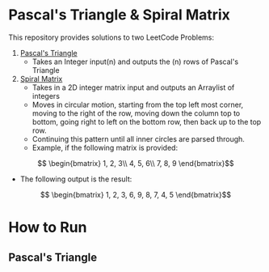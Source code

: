# Pascal's Triangle & Spiral Matrix
This repository provides solutions to two LeetCode Problems:
1. [Pascal's Triangle](https://leetcode.com/problems/pascals-triangle/)
   - Takes an Integer input(n) and outputs the (n) rows of Pascal's Triangle
2. [Spiral Matrix](https://leetcode.com/problems/spiral-matrix/)
   - Takes in a 2D integer matrix input and outputs an Arraylist of integers
   - Moves in circular motion, starting from the top left most corner, moving to the right of the row, moving down the column top to bottom, going right to left on the bottom row, then  back up to the top row.
   - Continuing this pattern until all inner circles are parsed through.
   - Example, if the following matrix is provided: 
```math
  \begin{bmatrix} 
    1, 2, 3\\ 
    4, 5, 6\\
    7, 8, 9
  \end{bmatrix}
```
   - The following output is the result:
```math
  \begin{bmatrix} 
    1, 2, 3, 6, 9, 8, 7, 4, 5
  \end{bmatrix}
```

# How to Run
## Pascal's Triangle
